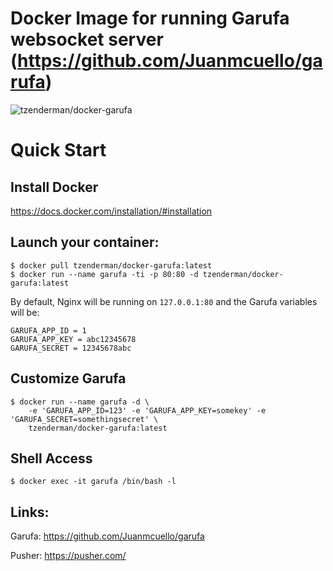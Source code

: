 # Docker Image for running Garufa websocket server (https://github.com/Juanmcuello/garufa)

![tzenderman/docker-garufa](http://dockeri.co/image/tzenderman/docker-garufa)

Quick Start
===========

## Install Docker

https://docs.docker.com/installation/#installation

## Launch your container:

    $ docker pull tzenderman/docker-garufa:latest
    $ docker run --name garufa -ti -p 80:80 -d tzenderman/docker-garufa:latest

By default, Nginx will be running on `127.0.0.1:80` and the Garufa variables will be:

    GARUFA_APP_ID = 1
    GARUFA_APP_KEY = abc12345678
    GARUFA_SECRET = 12345678abc

## Customize Garufa

    $ docker run --name garufa -d \
        -e 'GARUFA_APP_ID=123' -e 'GARUFA_APP_KEY=somekey' -e 'GARUFA_SECRET=somethingsecret' \
        tzenderman/docker-garufa:latest

## Shell Access

    $ docker exec -it garufa /bin/bash -l

## Links:

Garufa: https://github.com/Juanmcuello/garufa

Pusher: https://pusher.com/
